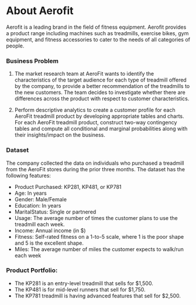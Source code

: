 # About Aerofit

Aerofit is a leading brand in the field of fitness equipment. Aerofit provides a product range including machines such as treadmills, exercise bikes, gym equipment, and fitness accessories to cater to the needs of all categories of people.


### Business Problem

  1.  The market research team at AeroFit wants to identify the characteristics of the target audience for each type of treadmill offered by the company, to provide a better recommendation of the treadmills to the new customers. The team decides to investigate whether there are differences across the product with respect to customer characteristics.

  2.  Perform descriptive analytics to create a customer profile for each AeroFit treadmill product by developing appropriate tables and charts.
For each AeroFit treadmill product, construct two-way contingency tables and compute all conditional and marginal probabilities along with their insights/impact on the business.

### Dataset

The company collected the data on individuals who purchased a treadmill from the AeroFit stores during the prior three months. The dataset has the following features:

  - Product Purchased:	KP281, KP481, or KP781
  - Age:	In years
  - Gender:	Male/Female
  - Education:	In years
  - MaritalStatus:	Single or partnered
  - Usage:	The average number of times the customer plans to use the treadmill each week.
  - Income:	Annual income (in $)
  - Fitness:	Self-rated fitness on a 1-to-5 scale, where 1 is the poor shape and 5 is the excellent shape.
  - Miles:	The average number of miles the customer expects to walk/run each week

### Product Portfolio:

  - The KP281 is an entry-level treadmill that sells for $1,500.
  - The KP481 is for mid-level runners that sell for $1,750.
  - The KP781 treadmill is having advanced features that sell for $2,500.
